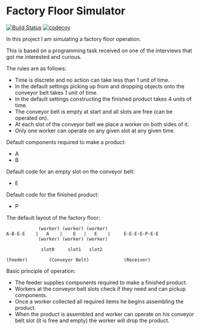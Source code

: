 # Factory Floor Simulator

[![Build Status](https://travis-ci.org/Tomasz-Kluczkowski/factory-simulator.svg?branch=master)](https://travis-ci.org/Tomasz-Kluczkowski/factory-simulator) [![codecov](https://codecov.io/gh/Tomasz-Kluczkowski/Conveyor_belt/branch/master/graph/badge.svg)](https://codecov.io/gh/Tomasz-Kluczkowski/Conveyor_belt)

In this project I am simulating a factory floor operation.

This is based on a programming task received on one of the interviews that got me interested and curious.

The rules are as follows:

- Time is discrete and no action can take less than 1 unit of time.
- In the default settings picking up from and dropping objects onto the conveyor belt takes 1 unit of time.
- In the default settings constructing the finished product takes 4 units of time.
- The conveyor belt is empty at start and all slots are free (can be operated on).
- At each slot of the conveyor belt we place a worker on both sides of it.
- Only one worker can operate on any given slot at any given time.

Default components required to make a product:
- A
- B

Default code for an empty slot on the conveyor belt:
- E

Default code for the finished product:
- P

The default layout of the factory floor:

```
            (worker) (worker) (worker)
A-B-E-E    |   A    |    E   |   E    |     E-E-E-E-P-E-E
            (worker) (worker) (worker)  

             slot0     slot1   slot2

(Feeder)        (Conveyor Belt)             (Receiver)

```
 
Basic principle of operation:
- The feeder supplies components required to make a finished product.
- Workers at the conveyor belt slots check if they need and can pickup components.
- Once a worker collected all required items he begins assembling the product.
- When the product is assembled and worker can operate on his conveyor belt slot (it is free and empty) the worker
will drop the product.


